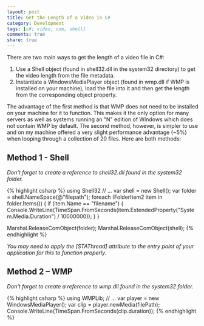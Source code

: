 ```yaml
---
layout: post
title: Get the Length of a Video in C#
category: Development
tags: [c#; video, com, shell]
comments: true
share: true
---
```

There are two main ways to get the length of a video file in C#:

<ol>
<li>Use a Shell object (found in shell32.dll in the system32 directory) to get the video length from the file metadata.</li>
<li>Instantiate a WindowsMediaPlayer object (found in wmp.dll if WMP is installed on your machine), load the file into it and then get the length from the corresponding object property.</li>
</ol>
The advantage of the first method is that WMP does not need to be installed on your machine for it to function. This makes it the only option for many servers as well as systems running an "N" edition of Windows which does not contain WMP by default. The second method, however, is simpler to use and on my machine offered a very slight performance advantage (~5%) when looping through a collection of 20 files. Here are both methods:
<a id="more"></a><a id="more-112"></a>

## Method 1 - Shell

*Don't forget to create a reference to shell32.dll found in the system32 folder.*

{% highlight csharp %}
using Shell32
// ...
var shell = new Shell();
var folder = shell.NameSpace(@"filepath");
foreach (FolderItem2 item in folder.Items())
{
    if (item.Name == "filename")
    {
        Console.WriteLine(TimeSpan.FromSeconds(item.ExtendedProperty("System.Media.Duration") / 10000000));
    }
}

Marshal.ReleaseComObject(folder);
Marshal.ReleaseComObject(shell);
{% endhighlight %}

*You may need to apply the [STAThread] attribute to the entry point of your application for this to function properly.*

## Method 2 – WMP

*Don't forget to create a reference to wmp.dll found in the system32 folder.*

{% highlight csharp %}
using WMPLib;
// ...
var player = new WindowsMediaPlayer();
var clip = player.newMedia(filePath);
Console.WriteLine(TimeSpan.FromSeconds(clip.duration));
{% endhighlight %}

